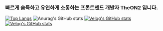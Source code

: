 ### 빠르게 습득하고 유연하게 소통하는 프론트엔드 개발자 TheON2 입니다.

[![Top Langs](https://github-readme-stats.vercel.app/api/top-langs/?username=TheON2&layout=donut&hide=python)](https://github.com/TheON2/github-readme-stats)
![Anurag's GitHub stats](https://github-readme-stats.vercel.app/api?username=TheON2&show_icons=true&theme=Gradient)
[![Velog's GitHub stats](https://velog-readme-stats.vercel.app/api?name=theon2)](https://velog.io/@theon2)
[![Velog's GitHub stats](https://velog-readme-stats.vercel.app/api?name=theon2&tag=WIL)](https://velog.io/@theon2)
